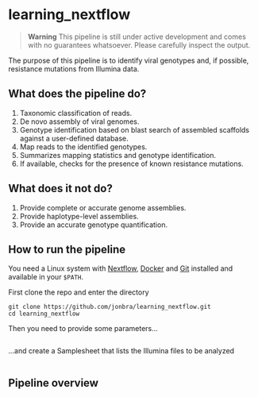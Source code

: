 # learning_nextflow

>**Warning**
>This pipeline is still under active development and comes with no guarantees whatsoever. Please carefully inspect the output.

The purpose of this pipeline is to identify viral genotypes and, if possible, resistance mutations from Illumina data.  

## What does the pipeline do?
1. Taxonomic classification of reads.
2. De novo assembly of viral genomes.
3. Genotype identification based on blast search of assembled scaffolds against a user-defined database.
4. Map reads to the identified genotypes. 
5. Summarizes mapping statistics and genotype identification.
6. If available, checks for the presence of known resistance mutations.

## What does it not do?
1. Provide complete or accurate genome assemblies.
2. Provide haplotype-level assemblies.
3. Provide an accurate genotype quantification.

## How to run the pipeline
You need a Linux system with [Nextflow](https://www.nextflow.io/), [Docker](https://www.docker.com/) and [Git](https://git-scm.com/) installed and available in your `$PATH`. 

First clone the repo and enter the directory
```
git clone https://github.com/jonbra/learning_nextflow.git
cd learning_nextflow
```

Then you need to provide some parameters...
```
```

...and create a Samplesheet that lists the Illumina files to be analyzed
```
```

## Pipeline overview
